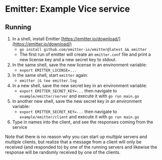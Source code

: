 # Emitter: Example Vice service

## Running

1. In a shell, install Emitter [https://emitter.io/download/](https://emitter.io/download/)
   - `go install github.com/emitter-io/emitter@latest && emitter`
   - The first run of emitter will create an `emitter.conf` file and
     print a new license key and a new secret key to stdout.
2. In the same shell, save the new license in an environment variable:
   - `export EMITTER_LICENSE=...`
3. In the same shell, start `emitter` again:
   - `emitter |& tee emitter.log`
4. In a new shell, save the new secret key in an environment variable:
   - `export EMITTER_SECRET_KEY=...`
   then navigate to `example/emitter/server` and execute it with `go run main.go`
5. In another new shell, save the new secret key in an environment variable:
   - `export EMITTER_SECRET_KEY=...`
   then navigate to `example/emitter/client` and execute it with `go run main.go`
6. Type in names into the client, and see the responses coming from the service

Note that there is no reason why you can start up _multiple_ servers and
_multiple_ clients, but realize that a message from a client will only be
received (and responded to) by one of the running servers and likewise the
response will be randomly received by one of the clients.
